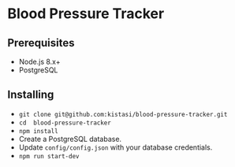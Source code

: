 Blood Pressure Tracker
=======================

## Prerequisites
* Node.js 8.x+
* PostgreSQL

## Installing
* ``` git clone git@github.com:kistasi/blood-pressure-tracker.git ```
* ``` cd  blood-pressure-tracker ``` 
* ``` npm install ```
* Create a PostgreSQL database.
* Update ``` config/config.json ``` with your database credentials.
* ``` npm run start-dev ```
